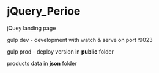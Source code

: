 # jQuery_Perioe
jQuey landing page

gulp dev - development with watch & serve on port :9023

gulp prod - deploy version in __public__ folder

products data in __json__ folder
